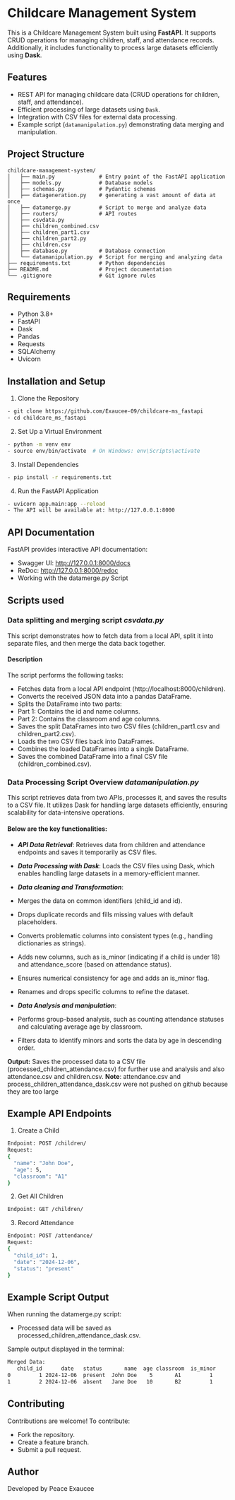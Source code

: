 # Childcare Management System

This is a Childcare Management System built using **FastAPI**. It supports CRUD operations for managing children, staff, and attendance records. Additionally, it includes functionality to process large datasets efficiently using **Dask**.

## Features
- REST API for managing childcare data (CRUD operations for children, staff, and attendance).
- Efficient processing of large datasets using `Dask`.
- Integration with CSV files for external data processing.
- Example script (`datamanipulation.py`) demonstrating data merging and manipulation.

## Project Structure
```plaintext
childcare-management-system/
│   ├── main.py              # Entry point of the FastAPI application
│   ├── models.py            # Database models
│   ├── schemas.py           # Pydantic schemas
│   ├── datageneration.py    # generating a vast amount of data at once
│   ├── datamerge.py         # Script to merge and analyze data             
│   ├── routers/             # API routes
│   ├── csvdata.py 
│   ├── children_combined.csv
│   ├── children_part1.csv   
│   ├── children_part2.py
│   ├── children.csv    
│   ├── database.py          # Database connection
│   └── datamanipulation.py  # Script for merging and analyzing data
├── requirements.txt         # Python dependencies
├── README.md                # Project documentation
└── .gitignore               # Git ignore rules

```
## Requirements
- Python 3.8+
- FastAPI
- Dask
- Pandas
- Requests
- SQLAlchemy
- Uvicorn


## Installation and Setup
1. Clone the Repository
```bash
- git clone https://github.com/Exaucee-09/childcare-ms_fastapi
- cd childcare_ms_fastapi
```
2. Set Up a Virtual Environment
```bash
- python -m venv env
- source env/bin/activate  # On Windows: env\Scripts\activate
```
3. Install Dependencies
```bash
- pip install -r requirements.txt
```
4. Run the FastAPI Application
```bash
- uvicorn app.main:app --reload
- The API will be available at: http://127.0.0.1:8000
```

## API Documentation
FastAPI provides interactive API documentation:

- Swagger UI: http://127.0.0.1:8000/docs
- ReDoc: http://127.0.0.1:8000/redoc
- Working with the datamerge.py Script

## Scripts used

### Data splitting and merging script ***csvdata.py***
This script demonstrates how to fetch data from a local API, split it into separate files, and then merge the data back together.

#### Description
The script performs the following tasks:

- Fetches data from a local API endpoint (http://localhost:8000/children).
- Converts the received JSON data into a pandas DataFrame.
- Splits the DataFrame into two parts:
- Part 1: Contains the id and name columns.
- Part 2: Contains the classroom and age columns.
- Saves the split DataFrames into two CSV files (children_part1.csv and children_part2.csv).
- Loads the two CSV files back into DataFrames.
- Combines the loaded DataFrames into a single DataFrame.
- Saves the combined DataFrame into a final CSV file (children_combined.csv).

### Data Processing Script Overview ***datamanipulation.py***
This script retrieves data from two APIs, processes it, and saves the results to a CSV file. It utilizes Dask for handling large datasets efficiently, ensuring scalability for data-intensive operations.

#### Below are the key functionalities:

- ***API Data Retrieval***: Retrieves data from children and attendance endpoints and saves it temporarily as CSV files.

- ***Data Processing with Dask***:  Loads the CSV files using Dask, which enables handling large datasets in a memory-efficient manner.

- ***Data cleaning and Transformation***:
- Merges the data on common identifiers (child_id and id).
- Drops duplicate records and fills missing values with default placeholders.
- Converts problematic columns into consistent types (e.g., handling dictionaries as strings).
- Adds new columns, such as is_minor (indicating if a child is under 18) and attendance_score (based on attendance status).
- Ensures numerical consistency for age and adds an is_minor flag.
- Renames and drops specific columns to refine the dataset.

- ***Data Analysis and manipulation***:
- Performs group-based analysis, such as counting attendance statuses and calculating average age by classroom.
- Filters data to identify minors and sorts the data by age in descending order.

**Output:** Saves the processed data to a CSV file (processed_children_attendance.csv) for further use and analysis and also attendance.csv and children.csv.
**Note**: attendance.csv and process_children_attendance_dask.csv were not pushed on github because they are too large

## Example API Endpoints
1. Create a Child
```bash
Endpoint: POST /children/
Request:
{
  "name": "John Doe",
  "age": 5,
  "classroom": "A1"
}
```
2. Get All Children
```bash
Endpoint: GET /children/
```
3. Record Attendance
```bash
Endpoint: POST /attendance/
Request:
{
  "child_id": 1,
  "date": "2024-12-06",
  "status": "present"
}
```
## Example Script Output
When running the datamerge.py script:

- Processed data will be saved as processed_children_attendance_dask.csv.

Sample output displayed in the terminal:
```bash
Merged Data:
   child_id      date   status       name  age classroom  is_minor
0         1 2024-12-06  present  John Doe    5       A1         1
1         2 2024-12-06  absent   Jane Doe   10       B2         1
```
## Contributing
Contributions are welcome!
To contribute:

- Fork the repository.
- Create a feature branch.
- Submit a pull request.

## Author
Developed by Peace Exaucee
